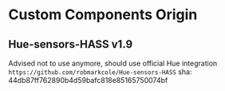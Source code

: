 # Custom Components Origin

## Hue-sensors-HASS v1.9
Advised not to use anymore, should use official Hue integration
`https://github.com/robmarkcole/Hue-sensors-HASS`
sha: 44db87ff762890b4d59bafc818e85165750074bf
